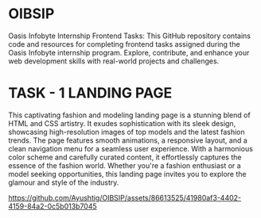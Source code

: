# OIBSIP
Oasis Infobyte Internship Frontend Tasks: This GitHub repository contains code and resources for completing frontend tasks assigned during the Oasis Infobyte internship program. Explore, contribute, and enhance your web development skills with real-world projects and challenges.


# TASK - 1  LANDING PAGE

This captivating fashion and modeling landing page is a stunning blend of HTML and CSS artistry. It exudes sophistication with its sleek design, showcasing high-resolution images of top models and the latest fashion trends. The page features smooth animations, a responsive layout, and a clean navigation menu for a seamless user experience. With a harmonious color scheme and carefully curated content, it effortlessly captures the essence of the fashion world. Whether you're a fashion enthusiast or a model seeking opportunities, this landing page invites you to explore the glamour and style of the industry.


https://github.com/Ayushtig/OIBSIP/assets/86613525/41980af3-4402-4159-84a2-0c5b013b7045

